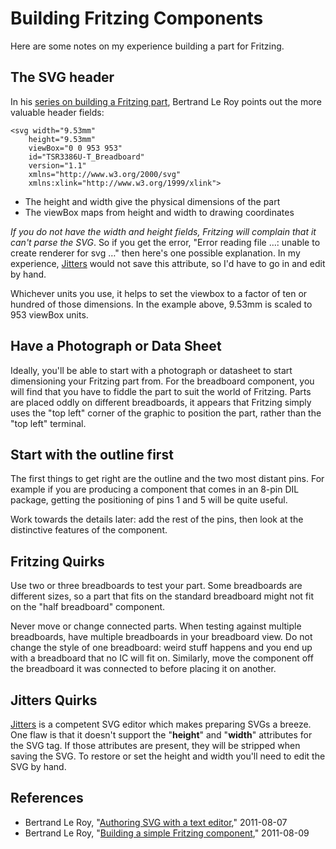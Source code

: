 # Building Fritzing Components

Here are some notes on my experience building a part for Fritzing.

## The SVG header

In his [series on building a Fritzing part][TEESVG], Bertrand Le Roy points out the more valuable header fields:

    <svg width="9.53mm"
        height="9.53mm"
        viewBox="0 0 953 953"
        id="TSR3386U-T_Breadboard"
        version="1.1"
        xmlns="http://www.w3.org/2000/svg"
        xmlns:xlink="http://www.w3.org/1999/xlink">

 - The height and width give the physical dimensions of the part
 - The viewBox maps from height and width to drawing coordinates

*If you do not have the width and height fields, Fritzing will complain that it can't parse the SVG*. So if you get the error, "Error reading file …: unable to create renderer for svg …" then here's one possible explanation. In my experience, [Jitters][APPJIT] would not save this attribute, so I'd have to go in and edit by hand.

Whichever units you use, it helps to set the viewbox to a factor of ten or hundred of those dimensions. In the example above, 9.53mm is scaled to 953 viewBox units.

## Have a Photograph or Data Sheet

Ideally, you'll be able to start with a photograph or datasheet to start dimensioning your Fritzing part from. For the breadboard component, you will find that you have to fiddle the part to suit the world of Fritzing. Parts are placed oddly on different breadboards, it appears that Fritzing simply uses the "top left" corner of the graphic to position the part, rather than the "top left" terminal.

## Start with the outline first

The first things to get right are the outline and the two most distant pins. For example if you are producing a component that comes in an 8-pin DIL package, getting the positioning of pins 1 and 5 will be quite useful.

Work towards the details later: add the rest of the pins, then look at the distinctive features of the component.

## Fritzing Quirks

Use two or three breadboards to test your part. Some breadboards are different sizes, so a part that fits on the standard breadboard might not fit on the "half breadboard" component.

Never move or change connected parts. When testing against multiple breadboards, have multiple breadboards in your breadboard view. Do not change the style of one breadboard: weird stuff happens and you end up with a breadboard that no IC will fit on. Similarly, move the component off the breadboard it was connected to before placing it on another.

## Jitters Quirks

[Jitters][APPJIT] is a competent SVG editor which makes preparing SVGs a breeze. One flaw is that it doesn't support the "__height__" and "__width__" attributes for the SVG tag. If those attributes are present, they will be stripped when saving the SVG. To restore or set the height and width you'll need to edit the SVG by hand.

## References

 - Bertrand Le Roy, "[Authoring SVG with a text editor][TEESVG]," 2011-08-07
 - Bertrand Le Roy, "[Building a simple Fritzing component][TEEFRITZ]," 2011-08-09

[TEESVG]: http://weblogs.asp.net/bleroy/authoring-svg-with-a-text-editor "Tales from the Evil Empire — Authoring SVG with a text editor"
[TEEFRITZ]: http://weblogs.asp.net/bleroy/building-a-simple-fritzing-component "Tales from the Evil Empire — Building a simple Fritzing component"
[APPJIT]: https://itunes.apple.com/au/app/jitters/id567337474?mt=12 "Jitters on the App Store"

